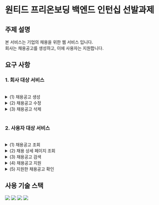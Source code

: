 <h1>원티드 프리온보딩 백엔드 인턴십 선발과제</h1>

<h2>주제 설명</h2>
본 서비스는 기업의 채용을 위한 웹 서비스 입니다.<br>
회사는 채용공고를 생성하고, 이에 사용자는 지원합니다.

<h2>요구 사항</h2>
<h3>1. 회사 대상 서비스</h3><br>
<details>
   <summary>
      (1) 채용공고 생성
   </summary>
   ![image](https://github.com/Kim-Sang-Hun/wanted-pre-onboarding-backend/assets/119822465/d7a33ebb-ff50-495e-80c9-1abc37c75854)

</details>
<details>
   <summary>
      (2) 채용공고 수정
   </summary>
   ![image](https://github.com/Kim-Sang-Hun/wanted-pre-onboarding-backend/assets/119822465/57905ff6-ccc5-4e8e-a447-df65c535feaa)

</details>
<details>
   <summary>
      (3) 채용공고 삭제
   </summary>
   ![image](https://github.com/Kim-Sang-Hun/wanted-pre-onboarding-backend/assets/119822465/fcada026-acfb-4054-bce9-08d733190ae5)

</details>
<br>
<h3>2. 사용자 대상 서비스</h3><br>
<details>
   <summary>
      (1) 채용공고 조회
   </summary>
   ![image](https://github.com/Kim-Sang-Hun/wanted-pre-onboarding-backend/assets/119822465/34ed0a56-ebe6-49e8-bff7-7d21e5115364)

</details>
<details>
   <summary>
      (2) 채용 상세 페이지 조회
   </summary>
   ![image](https://github.com/Kim-Sang-Hun/wanted-pre-onboarding-backend/assets/119822465/394408c2-132a-4148-8e3e-6601099a043d)

</details>
<details>
   <summary>
      (3) 채용공고 검색
   </summary>
</details>
<details>
   <summary>
      (4) 채용공고 지원
   </summary>
   ![image](https://github.com/Kim-Sang-Hun/wanted-pre-onboarding-backend/assets/119822465/f2b6901a-7b80-43d6-a657-811e085363ef)

</details>
<details>
   <summary>
      (5) 지원한 채용공고 확인
   </summary>
   ![image](https://github.com/Kim-Sang-Hun/wanted-pre-onboarding-backend/assets/119822465/30dc236a-5f40-41e3-a210-9826245eda65)
</details>


<h2>사용 기술 스택</h2>
    <img src="https://img.shields.io/badge/Java-ED8B00?style=for-the-badge&logo=openjdk&logoColor=white">
    <img src="https://img.shields.io/badge/Spring-6DB33F?style=for-the-badge&logo=spring&logoColor=white">
    <img src="https://img.shields.io/badge/MariaDB-003545?style=for-the-badge&logo=mariadb&logoColor=white">
    <img src="https://img.shields.io/badge/Hibernate-59666C?style=for-the-badge&logo=Hibernate&logoColor=white">

